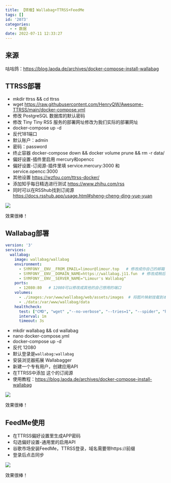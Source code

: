 ```yaml
---
title: 【转载】Wallabag+TTRSS+FeedMe
tags: []
id: '2073'
categories:
  - - 数据
date: 2022-07-11 12:33:27
---
```


## 来源

咕咕鸽：https://blog.laoda.de/archives/docker-compose-install-wallabag

## TTRSS部署

*   mkdir ttrss && cd ttrss
*   wget https://raw.githubusercontent.com/HenryQW/Awesome-TTRSS/main/docker-compose.yml
*   修改 PostgreSQL 数据库的默认密码
*   修改 Tiny Tiny RSS 服务的部署网址修改为我们实际的部署网址
*   docker-compose up -d
*   反代181端口
*   默认账户：admin
*   密码：password
*   终止容器 docker-compose down && docker volume prune && rm -r data/
*   偏好设置-插件里启用 mercury和opencc
*   偏好设置-订阅源-插件里填 service.mercury:3000 和 service.opencc:3000
*   其他设置 https://wzfou.com/ttrss-docker/
*   添加知乎每日精选进行测试 https://www.zhihu.com/rss
*   同时可以在RSShub找到订阅源 https://docs.rsshub.app/usage.html#sheng-cheng-ding-yue-yuan

![](https://img.limour.top/archives_2023/blog/20220711110841.webp)

效果很棒！

## Wallabag部署

```yml
version: '3'
services:
  wallabag:
    image: wallabag/wallabag
    environment:
      - SYMFONY__ENV__FROM_EMAIL=limour@limour.top   # 修改成你自己的邮箱
      - SYMFONY__ENV__DOMAIN_NAME=https://wallabag.j11.fun  # 修改成稍后要反向代理的域名
      - SYMFONY__ENV__SERVER_NAME="Limour's Wallabag"
    ports:
      - 12080:80   # 12080可以修改成其他的自己想用的端口
    volumes:
      - ./images:/var/www/wallabag/web/assets/images  # 将图片映射挂载到本地，这样docker停止了，数据不会丢失
      - ./data:/var/www/wallabag/data
    healthcheck:
      test: ["CMD", "wget" ,"--no-verbose", "--tries=1", "--spider", "http://localhost"]
      interval: 1m
      timeout: 3s
```

*   mkdir wallabag && cd wallabag
*   nano docker-compose.yml
*   docker-compose up -d
*   反代 12080
*   默认登录是`wallabag:wallabag`
*   安装浏览器拓展 Wallabagger
*   新建一个专有用户，创建应用API
*   在TTRSS中添加 这个的订阅源
*   使用教程：https://blog.laoda.de/archives/docker-compose-install-wallabag

![](https://img.limour.top/archives_2023/blog/20220711121934.webp)

效果很棒！

## FeedMe使用

*   在TTRSS偏好设置里生成APP密码
*   勾选偏好设置-通用里的启用API
*   谷歌市场安装FeedMe，TTRSS登录，域名需要带https://前缀
*   登录后点击同步

![](https://img.limour.top/archives_2023/blog/f8968e59b82a59b69db5bc99a31f345.jpg)

效果很棒！